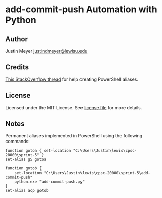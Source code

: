 # add-commit-push Automation with Python

## Author
Justin Meyer [justindmeyer@lewisu.edu](mailto:justindmeyer@lewisu.edu)

## Credits
[This StackOverflow thread](https://stackoverflow.com/questions/29716361/how-to-use-powershell-alias-cd-a-spec-directory) for help creating PowerShell aliases.

## License
Licensed under the MIT License. See [license file](license.md) for more details.

## Notes
Permanent aliases implemented in PowerShell using the following commands:
```
function gotoa { set-location "C:\Users\Justin\lewis\cpsc-20000\sprint-5" }
set-alias g5 gotoa

function gotob { 
	set-location "C:\Users\Justin\lewis\cpsc-20000\sprint-5\add-commit-push"
	python.exe "add-commit-push.py"
}
set-alias acp gotob
```